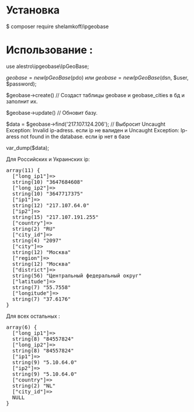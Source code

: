 # Установка 

$ composer require shelamkoff/ipgeobase

# Использование :

use alestro\ipgeobase\IpGeoBase;

$geobase = new IpGeoBase($pdo) или $geobase = new IpGeoBase($dsn, $user, $password);

$geobase->create() // Создаст таблицы geobase и geobase_cities в бд и заполнит их.

$geobase->update() // Обновит базу.

$data = $geobase->find('217.107.124.206'); // Выбросит Uncaught Exception: Invalid ip-adress. если ip не валиден и Uncaught Exception: Ip-aress not found in the database. если ip нет в базе

var_dump($data);

Для Российских и Украинских ip:
<pre>
array(11) {
  ["long_ip1"]=>
  string(10) "3647684608"
  ["long_ip2"]=>
  string(10) "3647717375"
  ["ip1"]=>
  string(12) "217.107.64.0"
  ["ip2"]=>
  string(15) "217.107.191.255"
  ["country"]=>
  string(2) "RU"
  ["city_id"]=>
  string(4) "2097"
  ["city"]=>
  string(12) "Москва"
  ["region"]=>
  string(12) "Москва"
  ["district"]=>
  string(56) "Центральный федеральный округ"
  ["latitude"]=>
  string(7) "55.7558"
  ["longitude"]=>
  string(7) "37.6176"
}
</pre>

Для всех остальных :
<pre>
array(6) {
  ["long_ip1"]=>
  string(8) "84557824"
  ["long_ip2"]=>
  string(8) "84557824"
  ["ip1"]=>
  string(9) "5.10.64.0"
  ["ip2"]=>
  string(9) "5.10.64.0"
  ["country"]=>
  string(2) "NL"
  ["city_id"]=>
  NULL
}
</pre>

